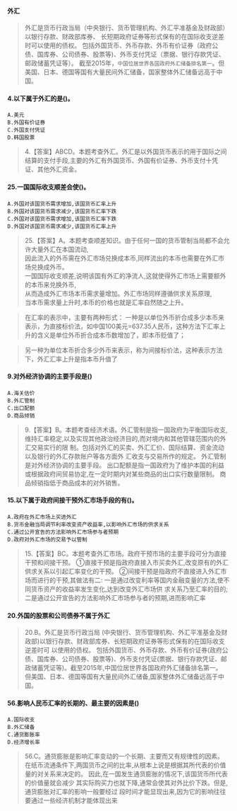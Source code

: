 #### 外汇 
>   外汇是货币行政当局（中央银行、货币管理机构、外汇平准基金及财政部）以银行存款、财政部库券、
长短期政府证券等形式保有的在国际收支逆差时可以使用的债权。
包括外国货币、外币存款、外币有价证券（政府公债、国库券、公司债券、股票等)、外币支付凭证（票据、银行存款凭证、邮政储蓄凭证等）。
截至2015年，`中国位居世界各国政府外汇储备排名第一`。但美国、日本、德国等国有大量民间外汇储备，国家整体外汇储备远高于中国。

#### 4.以下属于外汇的是()。
    A.美元
    B.外国有价证券
    C.外国支付凭证
    D.韩国股票
>   4.【答案】ABCD。本题考查外汇。外汇是以外国货币表示的用于国际之间
    结算的支付手段,主要的外汇有外国货币、外国有价证券、外币支付十凭证、其他外汇资金。
    
#### 25.一国国际收支顺差会使()。
    A.外国对该国货币需求增加,该国货币汇率上升
    B.外国对该国货币需求减少,该国货币汇率下跌
    C.外国对该国货币需求增加,该国货币汇率下跌
    D.外国对该国货币需求减少,该国货币汇率上升
>   25.【答案】A。本题考查顺差知识。由于任何一国的货币管制当局都不会允许大量外汇在本国流动,    
因此流入的外币需在外汇市场兑换成本币,同样流出的本币也需要在外汇市场兑换成外币。    
一国国际收支顺差,说明该国有外汇的净流人,这就使得外汇市场上需要额外的本币来兑换外币,    
从而造成外汇市场本币需求量增加。外汇市场同样遵循供求关系原理,    
当本币需求量上升时,本币的价格也就是汇率自然随之上升。    

>   在汇率的表示中，主要有两种形式：
一种是以单位外币折合成多少本币来表示，为直接标价法，如中国100美元=637.35人民币，这种方法下汇率上升的含义是单位外币折合成本币数增加了，即本币贬值了；

>   另一种为单位本币折合多少外币来表示，称为间接标价法，这种表示方法下，外汇汇率上升是指本币升值了
    

#### 9.对外经济协调的主要手段是()
    A.海关估价
    B.外汇管制
    C.出口配额
    D.商品倾销
>   9.【答案】B。本题考查经济术语。外汇管制是指一国政府为平衡国际收支,
    维持汇率稳定,以及实现其他政治经济目的,而对境内和其他管辖范围内的外汇交易实行的限
    制。包括对外汇的买卖、外汇汇价、国际结算、资金流动以及银行的外汇存款账户等各方面外
    汇收支与交易所作的规定。
    外汇管制是对外经济协调的主要手段。
    出口配额是指一国政府为了维护本国的利益或根据政府间贸易协定,在一定时期内对某些商品的出口实行数量限制。
    商品倾销指低于商品成本的对外销售。

#### 15.以下属于政府间接干预外汇市场手段的有()。
    A.政府在外汇市场上买进外汇
    B.货币金融当局调节利率改变资产收益率,以影响外汇市场的供求关系
    C.通过公开宣告的方法影响外汇市场参与者预期
    D.政府对外汇市场的交易予以管制
>   15.【答案】BC。本题考查外汇市场。政府干预市场的主要手段可分为直接干预和间接干预。
    ①直接干预是指政府直接入市买卖外汇,改变原有的外汇供求关系以引起汇率变化的干预。
    ②间接干预是指政府不直接进入外汇市场而进行的干预,其做法有二:
        一是通过改变利率等国内金融变量的方法,使不同货币资产的收益率发生变化,达到改变外汇市场供
    求关系乃至汇率的目的;
        二是通过公开宣告的方法影响外汇市场参与者的预期,进而影响汇率

#### 20.外国的股票和公司债券不属于外汇
>  20.B。外汇是货币行政当局
(中央银行、货币管理机构、外汇平准基金及财政部)以银行存款、财政部库券、长短期政府证券等形式保有的在国际收支逆差时可
    以使用的债权。
    包括外国货币、外币存款、外币有价证券(政府公债、国库券、公司债券、股票等)、外币支付凭证(票据、银行存款凭证、邮政储蓄凭证等)。截至2015年,中国位居世界各国政府外汇储备排名第一。
    但美国、日本、德国等国有大量民间外汇储备,国家整体外汇储备远高于中国。

#### 56.影响人民币汇率的长期的、最主要的因素是()
    A.国际收支
    B.外汇储备
    C.通货膨胀率
    D.经济增长率
>   56.C。通货膨胀是影响汇率变动的一个长期、主要而又有规律性的因素。
在纸币流通条件下,两国货币之间的比率,从根本上说是根据其所代表的价值量的对关系来决定的。
因此,在一国发生通货膨胀的情况下,该国货币所代表的价值量就会减少
    其实际购买力也就下降,通常会使其对外比价下跌。但是,通货膨胀对汇率的影响一般要经过
    段时间才能显现出来,因为它的影响往往要通过一些经济机制才能体现出来








